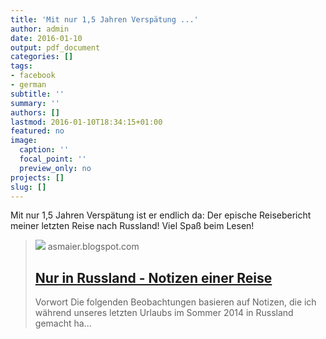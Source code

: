 ```yaml
---
title: 'Mit nur 1,5 Jahren Verspätung ...'
author: admin
date: 2016-01-10
output: pdf_document
categories: []
tags:
- facebook
- german
subtitle: ''
summary: ''
authors: []
lastmod: 2016-01-10T18:34:15+01:00
featured: no
image:
  caption: ''
  focal_point: ''
  preview_only: no
projects: []
slug: []
---
```

Mit nur 1,5 Jahren Verspätung ist er endlich da: Der epische Reisebericht meiner letzten Reise nach Russland! Viel Spaß beim Lesen!
> [![](https://1.bp.blogspot.com/-q2AmSjU329M/Vo_NHdnKKHI/AAAAAAAAA9g/rAoWBTZqFek/w1200-h630-p-k-no-nu/IMG_0744.jpg)](http://asmaier.blogspot.de/2016/01/nur-in-russland-notizen-einer-reise.html)
> asmaier.blogspot.com
> ## [Nur in Russland - Notizen einer Reise](http://asmaier.blogspot.de/2016/01/nur-in-russland-notizen-einer-reise.html)
>
>  Vorwort    Die folgenden Beobachtungen basieren auf Notizen, die ich während unseres letzten Urlaubs im Sommer 2014 in Russland gemacht ha...

